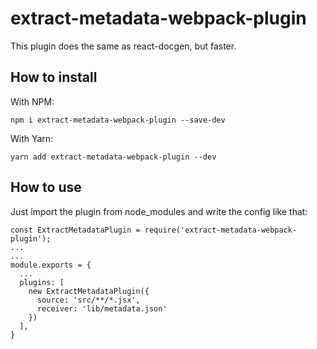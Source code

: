 # extract-metadata-webpack-plugin
This plugin does the same as react-docgen, but faster.

## How to install

With NPM:
```
npm i extract-metadata-webpack-plugin --save-dev
```

With Yarn:
```
yarn add extract-metadata-webpack-plugin --dev
```

## How to use
Just import the plugin from node_modules and write the config like that:
```
const ExtractMetadataPlugin = require('extract-metadata-webpack-plugin');
...
...
module.exports = {
  ...
  plugins: [
    new ExtractMetadataPlugin({
      source: 'src/**/*.jsx',
      receiver: 'lib/metadata.json'
    })
  ],
}
```
